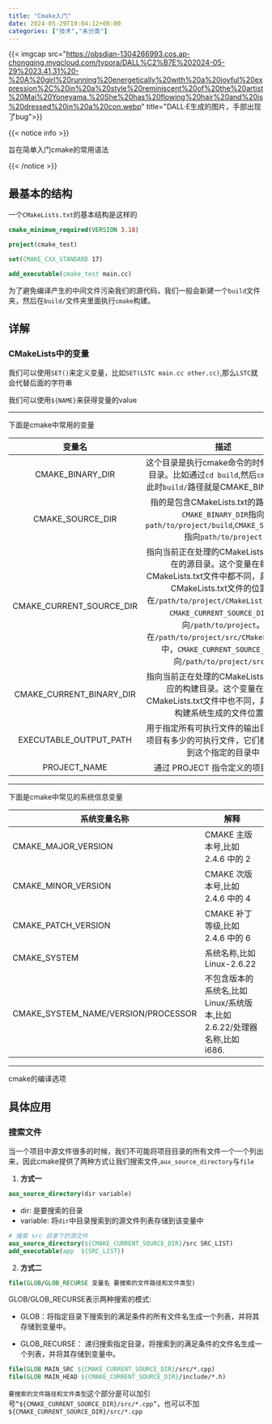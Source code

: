 ```yaml
---
title: "Cmake入门"
date: 2024-05-29T19:04:12+08:00
categories: ["技术","未分类"]
---
```




{{< imgcap src="https://obsdian-1304266993.cos.ap-chongqing.myqcloud.com/typora/DALL%C2%B7E%202024-05-29%2023.41.31%20-%20A%20girl%20running%20energetically%20with%20a%20joyful%20expression%2C%20in%20a%20style%20reminiscent%20of%20the%20artist%20Mai%20Yoneyama.%20She%20has%20flowing%20hair%20and%20is%20dressed%20in%20a%20con.webp" title="DALL·E生成的图片，手部出现了bug">}}

{{< notice info >}}

旨在简单入门cmake的常用语法

{{< /notice >}}

## 最基本的结构

一个`CMakeLists.txt`的基本结构是这样的

```cmake
cmake_minimum_required(VERSION 3.18)

project(cmake_test)

set(CMAKE_CXX_STANDARD 17)

add_executable(cmake_test main.cc)
```

为了避免编译产生的中间文件污染我们的源代码，我们一般会新建一个`build`文件夹，然后在`build/`文件夹里面执行`cmake`构建。

## 详解

### CMakeLists中的变量

我们可以使用`SET()`来定义变量，比如`SET(LSTC main.cc other.cc)`,那么`LSTC`就会代替后面的字符串

我们可以使用`${NAME}`来获得变量的value

---

下面是cmake中常用的变量

|          变量名          |                             描述                             |
| :----------------------: | :----------------------------------------------------------: |
|     CMAKE_BINARY_DIR     | 这个目录是执行cmake命令的时候，所在的目录。比如通过`cd build`,然后`cmake ..`，此时`build/`路径就是CMAKE_BINARY_DIR |
|     CMAKE_SOURCE_DIR     | 指的是包含CMakeLists.txt的路径，如果`CMAKE_BINARY_DIR`指向`path/to/project/build`,`CMAKE_SOURCE_DIR`指向`path/to/project` |
| CMAKE_CURRENT_SOURCE_DIR | 指向当前正在处理的CMakeLists.txt文件所在的源目录。这个变量在每个CMakeLists.txt文件中都不同，具体取决于CMakeLists.txt文件的位置。<br />在`/path/to/project/CMakeLists.txt`中，`CMAKE_CURRENT_SOURCE_DIR`指向`/path/to/project`。<br />在`/path/to/project/src/CMakeLists.txt`中，`CMAKE_CURRENT_SOURCE_DIR`指向`/path/to/project/src`。 |
| CMAKE_CURRENT_BINARY_DIR | 指向当前正在处理的CMakeLists.txt文件对应的构建目录。这个变量在每个CMakeLists.txt文件中也不同，具体取决于构建系统生成的文件位置。<br /> |
|  EXECUTABLE_OUTPUT_PATH  | 用于指定所有可执行文件的输出目录，无论项目有多少的可执行文件，它们都会被放入到这个指定的目录中 |
|       PROJECT_NAME       |              通过 PROJECT 指令定义的项目名称。               |

---

下面是cmake中常见的系统信息变量

| 系统变量名称                        | 解释                                                         |
| ----------------------------------- | ------------------------------------------------------------ |
| CMAKE_MAJOR_VERSION                 | CMAKE 主版本号,比如 2.4.6 中的 2                             |
| CMAKE_MINOR_VERSION                 | CMAKE 次版本号,比如 2.4.6 中的 4                             |
| CMAKE_PATCH_VERSION                 | CMAKE 补丁等级,比如 2.4.6 中的 6                             |
| CMAKE_SYSTEM                        | 系统名称,比如 Linux-2.6.22                                   |
| CMAKE_SYSTEM_NAME/VERSION/PROCESSOR | 不包含版本的系统名,比如 Linux/系统版本,比如 2.6.22/处理器名称,比如 i686. |

---

cmake的编译选项



## 具体应用

### 搜索文件

当一个项目中源文件很多的时候，我们不可能将项目目录的所有文件一个一个列出来，因此cmake提供了两种方式让我们搜索文件,`aux_source_directory`与`file`

1. **方式一**

```cmake
aux_source_directory(dir variable)
```

+ dir: 是要搜索的目录
+ variable: 将`dir`中目录搜索到的源文件列表存储到该变量中

```cmake
# 搜索 src 目录下的源文件
aux_source_directory(${CMAKE_CURRENT_SOURCE_DIR}/src SRC_LIST)
add_executable(app  ${SRC_LIST})
```

2. **方式二**

```cmake
file(GLOB/GLOB_RECURSE 变量名 要搜索的文件路径和文件类型)
```

GLOB/GLOB_RECURSE表示两种搜索的模式:

+ GLOB：将指定目录下搜索到的满足条件的所有文件名生成一个列表，并将其存储到变量中。

+ GLOB_RECURSE： 递归搜索指定目录，将搜索到的满足条件的文件名生成一个列表，并将其存储到变量中。

```cmake
file(GLOB MAIN_SRC ${CMAKE_CURRENT_SOURCE_DIR}/src/*.cpp)
file(GLOB MAIN_HEAD ${CMAKE_CURRENT_SOURCE_DIR}/include/*.h)
```

`要搜索的文件路径和文件类型`这个部分是可以加引号`“${CMAKE_CURRENT_SOURCE_DIR}/src/*.cpp”`，也可以不加`${CMAKE_CURRENT_SOURCE_DIR}/src/*.cpp`

